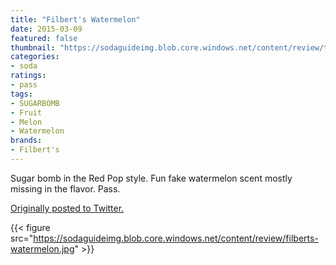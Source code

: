 ```yaml
---
title: "Filbert's Watermelon"
date: 2015-03-09
featured: false
thumbnail: "https://sodaguideimg.blob.core.windows.net/content/review/thumbs/filberts-watermelon.jpg"
categories:
- soda
ratings:
- pass
tags:
- SUGARBOMB
- Fruit
- Melon
- Watermelon
brands:
- Filbert's
---
```


Sugar bomb in the Red Pop style. Fun fake watermelon scent mostly missing in the flavor. Pass.

[Originally posted to Twitter.](https://twitter.com/Cavorter/status/574990751819399168)

{{< figure src="https://sodaguideimg.blob.core.windows.net/content/review/filberts-watermelon.jpg" >}}

